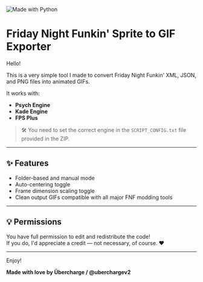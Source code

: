 ![Made with Python](https://img.shields.io/badge/Made%20with-Python-3776AB?style=flat&logo=python&logoColor=white)
# Friday Night Funkin' Sprite to GIF Exporter

Hello!

This is a very simple tool I made to convert Friday Night Funkin' XML, JSON, and PNG files into animated GIFs.

It works with:
- **Psych Engine**
- **Kade Engine**
- **FPS Plus**

> 🛠️ You need to set the correct engine in the `SCRIPT_CONFIG.txt` file provided in the ZIP.

---

## ✨ Features

- Folder-based and manual mode
- Auto-centering toggle
- Frame dimension scaling toggle
- Clean output GIFs compatible with all major FNF modding tools

---

## 💡 Permissions

You have full permission to edit and redistribute the code!  
If you do, I'd appreciate a credit — not necessary, of course. ❤️

---

Enjoy!

**Made with love by Übercharge / @uberchargev2**
